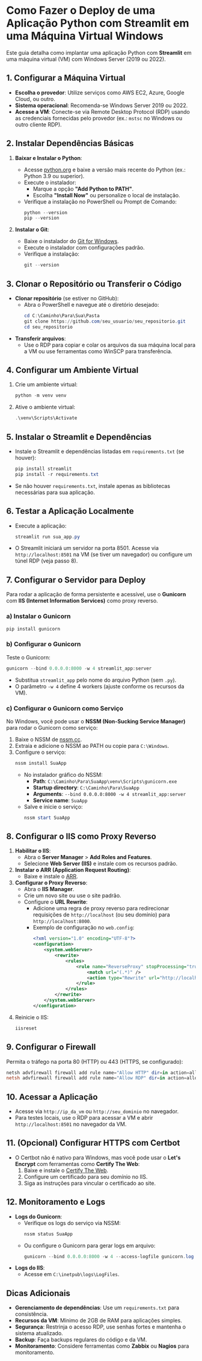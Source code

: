 # Como Fazer o Deploy de uma Aplicação Python com Streamlit em uma Máquina Virtual Windows

Este guia detalha como implantar uma aplicação Python com **Streamlit** em uma máquina virtual (VM) com Windows Server (2019 ou 2022).

## 1. Configurar a Máquina Virtual
- **Escolha o provedor**: Utilize serviços como AWS EC2, Azure, Google Cloud, ou outro.
- **Sistema operacional**: Recomenda-se Windows Server 2019 ou 2022.
- **Acesse a VM**: Conecte-se via Remote Desktop Protocol (RDP) usando as credenciais fornecidas pelo provedor (ex.: `mstsc` no Windows ou outro cliente RDP).

## 2. Instalar Dependências Básicas
1. **Baixar e Instalar o Python**:
   - Acesse [python.org](https://www.python.org/downloads/windows/) e baixe a versão mais recente do Python (ex.: Python 3.9 ou superior).
   - Execute o instalador:
     - Marque a opção **"Add Python to PATH"**.
     - Escolha **"Install Now"** ou personalize o local de instalação.
   - Verifique a instalação no PowerShell ou Prompt de Comando:
     ```powershell
     python --version
     pip --version
     ```

2. **Instalar o Git**:
   - Baixe o instalador do [Git for Windows](https://git-scm.com/download/win).
   - Execute o instalador com configurações padrão.
   - Verifique a instalação:
     ```powershell
     git --version
     ```

## 3. Clonar o Repositório ou Transferir o Código
- **Clonar repositório** (se estiver no GitHub):
  - Abra o PowerShell e navegue até o diretório desejado:
    ```powershell
    cd C:\Caminho\Para\Sua\Pasta
    git clone https://github.com/seu_usuario/seu_repositorio.git
    cd seu_repositorio
    ```
- **Transferir arquivos**:
  - Use o RDP para copiar e colar os arquivos da sua máquina local para a VM ou use ferramentas como WinSCP para transferência.

## 4. Configurar um Ambiente Virtual
1. Crie um ambiente virtual:
   ```powershell
   python -m venv venv
   ```
2. Ative o ambiente virtual:
   ```powershell
   .\venv\Scripts\Activate
   ```

## 5. Instalar o Streamlit e Dependências
- Instale o Streamlit e dependências listadas em `requirements.txt` (se houver):
  ```powershell
  pip install streamlit
  pip install -r requirements.txt
  ```
- Se não houver `requirements.txt`, instale apenas as bibliotecas necessárias para sua aplicação.

## 6. Testar a Aplicação Localmente
- Execute a aplicação:
  ```powershell
  streamlit run sua_app.py
  ```
- O Streamlit iniciará um servidor na porta 8501. Acesse via `http://localhost:8501` na VM (se tiver um navegador) ou configure um túnel RDP (veja passo 8).

## 7. Configurar o Servidor para Deploy
Para rodar a aplicação de forma persistente e acessível, use o **Gunicorn** com **IIS (Internet Information Services)** como proxy reverso.

### a) Instalar o Gunicorn
```powershell
pip install gunicorn
```

### b) Configurar o Gunicorn
Teste o Gunicorn:
```powershell
gunicorn --bind 0.0.0.0:8000 -w 4 streamlit_app:server
```
- Substitua `streamlit_app` pelo nome do arquivo Python (sem `.py`).
- O parâmetro `-w 4` define 4 workers (ajuste conforme os recursos da VM).

### c) Configurar o Gunicorn como Serviço
No Windows, você pode usar o **NSSM (Non-Sucking Service Manager)** para rodar o Gunicorn como serviço:
1. Baixe o NSSM de [nssm.cc](https://nssm.cc/download).
2. Extraia e adicione o NSSM ao PATH ou copie para `C:\Windows`.
3. Configure o serviço:
   ```powershell
   nssm install SuaApp
   ```
   - No instalador gráfico do NSSM:
     - **Path**: `C:\Caminho\Para\SuaApp\venv\Scripts\gunicorn.exe`
     - **Startup directory**: `C:\Caminho\Para\SuaApp`
     - **Arguments**: `--bind 0.0.0.0:8000 -w 4 streamlit_app:server`
     - **Service name**: `SuaApp`
   - Salve e inicie o serviço:
     ```powershell
     nssm start SuaApp
     ```

## 8. Configurar o IIS como Proxy Reverso
1. **Habilitar o IIS**:
   - Abra o **Server Manager** > **Add Roles and Features**.
   - Selecione **Web Server (IIS)** e instale com os recursos padrão.
2. **Instalar o ARR (Application Request Routing)**:
   - Baixe e instale o [ARR](https://www.iis.net/downloads/microsoft/application-request-routing).
3. **Configurar o Proxy Reverso**:
   - Abra o **IIS Manager**.
   - Crie um novo site ou use o site padrão.
   - Configure o **URL Rewrite**:
     - Adicione uma regra de proxy reverso para redirecionar requisições de `http://localhost` (ou seu domínio) para `http://localhost:8000`.
     - Exemplo de configuração no `web.config`:
       ```xml
       <?xml version="1.0" encoding="UTF-8"?>
       <configuration>
           <system.webServer>
               <rewrite>
                   <rules>
                       <rule name="ReverseProxy" stopProcessing="true">
                           <match url="(.*)" />
                           <action type="Rewrite" url="http://localhost:8000/{R:1}" />
                       </rule>
                   </rules>
               </rewrite>
           </system.webServer>
       </configuration>
       ```
4. Reinicie o IIS:
   ```powershell
   iisreset
   ```

## 9. Configurar o Firewall
Permita o tráfego na porta 80 (HTTP) ou 443 (HTTPS, se configurado):
```powershell
netsh advfirewall firewall add rule name="Allow HTTP" dir=in action=allow protocol=TCP localport=80
netsh advfirewall firewall add rule name="Allow RDP" dir=in action=allow protocol=TCP localport=3389
```

## 10. Acessar a Aplicação
- Acesse via `http://ip_da_vm` ou `http://seu_dominio` no navegador.
- Para testes locais, use o RDP para acessar a VM e abrir `http://localhost:8501` no navegador da VM.

## 11. (Opcional) Configurar HTTPS com Certbot
- O Certbot não é nativo para Windows, mas você pode usar o **Let's Encrypt** com ferramentas como **Certify The Web**:
  1. Baixe e instale o [Certify The Web](https://certifytheweb.com/).
  2. Configure um certificado para seu domínio no IIS.
  3. Siga as instruções para vincular o certificado ao site.

## 12. Monitoramento e Logs
- **Logs do Gunicorn**:
  - Verifique os logs do serviço via NSSM:
    ```powershell
    nssm status SuaApp
    ```
  - Ou configure o Gunicorn para gerar logs em arquivo:
    ```powershell
    gunicorn --bind 0.0.0.0:8000 -w 4 --access-logfile gunicorn.log streamlit_app:server
    ```
- **Logs do IIS**:
  - Acesse em `C:\inetpub\logs\LogFiles`.

## Dicas Adicionais
- **Gerenciamento de dependências**: Use um `requirements.txt` para consistência.
- **Recursos da VM**: Mínimo de 2GB de RAM para aplicações simples.
- **Segurança**: Restrinja o acesso RDP, use senhas fortes e mantenha o sistema atualizado.
- **Backup**: Faça backups regulares do código e da VM.
- **Monitoramento**: Considere ferramentas como **Zabbix** ou **Nagios** para monitoramento.